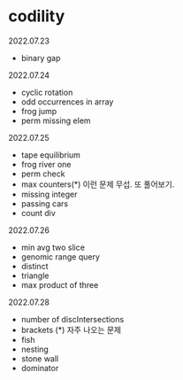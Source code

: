 # codility

2022.07.23
- binary gap

2022.07.24
- cyclic rotation
- odd occurrences in array
- frog jump
- perm missing elem

2022.07.25
- tape equilibrium
- frog river one
- perm check
- max counters(*) 이런 문제 무섭. 또 풀어보기.
- missing integer
- passing cars
- count div

2022.07.26
- min avg two slice
- genomic range query
- distinct
- triangle
- max product of three

2022.07.28
- number of discIntersections
- brackets (*) 자주 나오는 문제 
- fish
- nesting
- stone wall
- dominator
